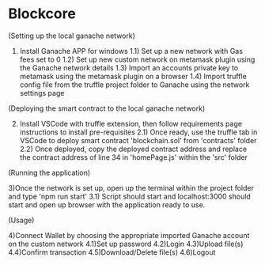 # Blockcore
(Setting up the local ganache network)

1) Install Ganache APP for windows
1.1) Set up a new network with Gas fees set to 0
1.2) Set up new custom network on metamask plugin using the Ganache network details
1.3) Import an accounts private key to metamask using the metamask plugin on a browser
1.4) Import truffle config file from the truffle project folder to Ganache using the network settings page

(Deploying the smart contract to the local ganache network)

2) Install VSCode with truffle extension, then follow requirements page instructions to install pre-requisites
2.1) Once ready, use the truffle tab in VSCode to deploy smart contract 'blockchain.sol' from 'contracts' folder
2.2) Once deployed, copy the deployed contract address and replace the contract address of line 34 in 'homePage.js' within the 'src' folder

(Running the application)

3)Once the network is set up, open up the terminal within the project folder and type 'npm run start'
3.1) Script should start and localhost:3000 should start and open up browser with the application ready to use.

(Usage)

4)Connect Wallet by choosing the appropriate imported Ganache account on the custom network
4.1)Set up password
4.2)Login
4.3)Upload file(s)
4.4)Confirm transaction
4.5)Download/Delete file(s)
4.6)Logout
